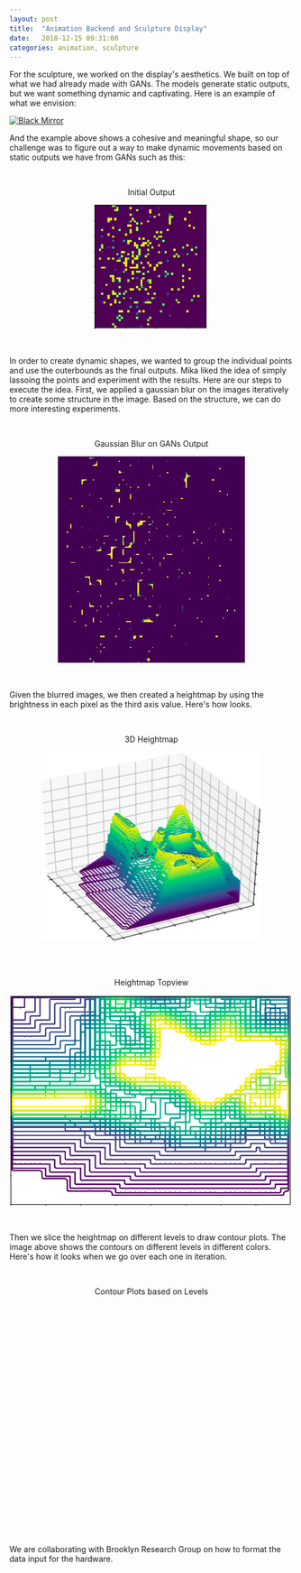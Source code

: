 ```yaml
---
layout: post
title:  "Animation Backend and Sculpture Display"
date:   2018-12-15 09:31:00
categories: animation, sculpture
---
```




For the sculpture, we worked on the display's aesthetics. We built on top of what we had already made with GANs. The models generate static outputs, but we want something dynamic and captivating. Here is an example of what we envision:

[![Black Mirror](https://img.youtube.com/vi/1Mhz5bCugFM/0.jpg)](https://www.youtube.com/watch?v=1Mhz5bCugFM)

And the example above shows a cohesive and meaningful shape, so our challenge was to figure out a way to make dynamic movements based on static outputs we have from GANs such as this:

<br/>
<p align="center"> 
 Initial Output
</p>
<p align="center"> 
  <img src="/assets/images/initialview.png">
</p>
<br/>

In order to create dynamic shapes, we wanted to group the individual points and use the outerbounds as the final outputs. Mika liked the idea of simply lassoing the points and experiment with the results. Here are our steps to execute the idea. First, we applied a gaussian blur on the images iteratively to create some structure in the image. Based on the structure, we can do more interesting experiments. 

<br/>
<p align="center"> 
 Gaussian Blur on GANs Output
</p>
<p align="center"> 
  <img src="/assets/images/blurring.gif">
</p>
<br/>

Given the blurred images, we then created a heightmap by using the brightness in each pixel as the third axis value. Here's how looks. 

<br/>
<p align="center"> 
 3D Heightmap
</p>
<p align="center"> 
  <img src="/assets/images/3dmap.png">
</p>
<br/>

<br/>
<p align="center"> 
 Heightmap Topview
</p>
<p align="center"> 
  <img src="/assets/images/topview.png">
</p>
<br/>

Then we slice the heightmap on different levels to draw contour plots. The image above shows the contours on different levels in different colors. Here's how it looks when we go over each one in iteration. 

<br/>
<p align="center"> 
  Contour Plots based on Levels
</p>
<p align="center"> 
  <img src="/assets/images/morphing.gif">
</p>
<br/>

We are collaborating with Brooklyn Research Group on how to format the data input for the hardware.

